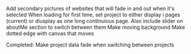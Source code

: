 Add secondary pictures of websites that will fade in and out when it's selected
When loading for first time, set project to either display i pages (current) or diusplay as one long continuious page. Also include slider on aboutMe section to switch between them
Make moving background
Make dotted edge with canvas that moves

Completed:
Make project data fade when switching between projects